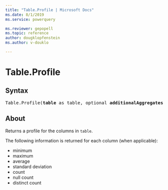 ```yaml
---
title: "Table.Profile | Microsoft Docs"
ms.date: 8/1/2019
ms.service: powerquery

ms.reviewer: gepopell
ms.topic: reference
author: dougklopfenstein
ms.author: v-douklo

---
```

# Table.Profile

## Syntax

<pre>
Table.Profile(<b>table</b> as table, optional <b>additionalAggregates</b> as nullable list) as table
</pre>
  
## About  
<p>Returns a profile for the columns in <code>table</code>.</p> <p>The following information is returned for each column (when applicable): <ul> <li>minimum</li> <li>maximum</li> <li>average</li> <li>standard deviation</li> <li>count</li> <li>null count</li> <li>distinct count</li> </ul> </p>
